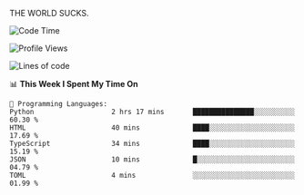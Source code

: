 THE WORLD SUCKS.

<!--START_SECTION:waka-->
![Code Time](http://img.shields.io/badge/Code%20Time-1%2C249%20hrs%2021%20mins-blue)

![Profile Views](http://img.shields.io/badge/Profile%20Views-0-blue)

![Lines of code](https://img.shields.io/badge/From%20Hello%20World%20I%27ve%20Written-1.6%20million%20lines%20of%20code-blue)

📊 **This Week I Spent My Time On** 

```text
💬 Programming Languages: 
Python                   2 hrs 17 mins       ███████████████░░░░░░░░░░   60.30 % 
HTML                     40 mins             ████░░░░░░░░░░░░░░░░░░░░░   17.69 % 
TypeScript               34 mins             ████░░░░░░░░░░░░░░░░░░░░░   15.19 % 
JSON                     10 mins             █░░░░░░░░░░░░░░░░░░░░░░░░   04.79 % 
TOML                     4 mins              ░░░░░░░░░░░░░░░░░░░░░░░░░   01.99 % 
```


<!--END_SECTION:waka-->
